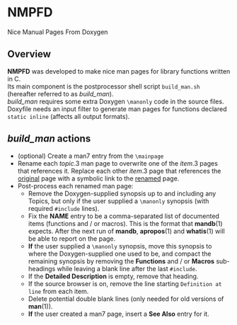 # NMPFD
Nice Manual Pages From Doxygen
## Overview
**NMPFD** was developed to make nice man pages for library functions written in C.<br>
Its main component is the postprocessor shell script `build_man.sh` (hereafter referred to as *build_man*).<br>
*build_man* requires some extra Doxygen `\manonly` code in the source files.<br>
Doxyfile needs an input filter to generate man pages for functions declared `static inline` (affects all output formats).
## *build_man* actions
+ (optional) Create a man7 entry from the `\mainpage`
+ Rename each *topic*.3 man page to overwrite one of the *item*.3 pages that references it.
Replace each other *item*.3 page that references the <ins>original</ins> page with a symbolic link to the <ins>renamed</ins> page.
+ Post-process each renamed man page:
  + Remove the Doxygen-supplied synopsis up to and including any Topics, but only if the user supplied a `\manonly` synopsis (with required `#include` lines).
  + Fix the **NAME** entry to be a comma-separated list of documented items (functions and / or macros).
  This is the format that <b>mandb</b>(1) expects. After the next run of <b>mandb</b>, <b>apropos</b>(1) and <b>whatis</b>(1) will be able to report on the page.
  + **If** the user supplied a `\manonly` synopsis, move this synopsis to where the Doxygen-supplied one used to be,
  and compact the remaining synopsis by removing the **Functions** and / or **Macros** sub-headings
  while leaving a blank line after the last `#include`.
  + If the <b>Detailed Description</b> is empty, remove that heading.
  + If the source browser is on, remove the line starting `Definition at line` from each item.
  + Delete potential double blank lines (only needed for old versions of **man**(1)).
  + **If** the user created a man7 page, insert a **See Also** entry for it. 
